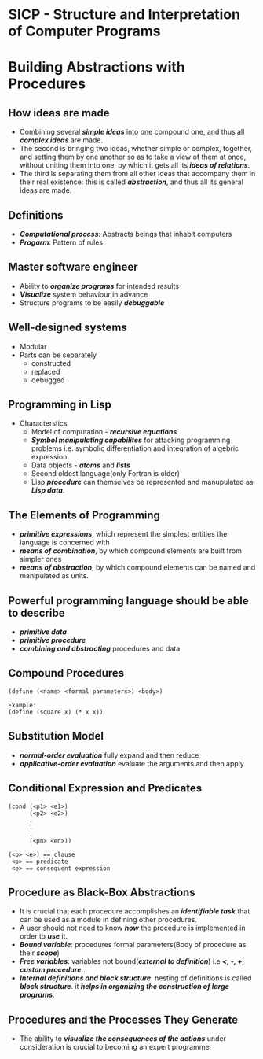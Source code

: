 # SICP - Structure and Interpretation of Computer Programs

# Building Abstractions with Procedures

## How ideas are made
- Combining several **_simple ideas_** into one compound one, and thus all **_complex ideas_** are made.
- The second is bringing two ideas, whether simple or complex, together, and setting them by one another so as to take a view of them at once, without uniting them into one, by which it gets all its **_ideas of relations_**.
- The third is separating them from all other ideas that accompany them in their real existence: this is called **_abstraction_**, and thus all its general ideas are made.

## Definitions
- **_Computational process_**: Abstracts beings that inhabit computers
- **_Progarm_**: Pattern of rules

## Master software engineer
- Ability to **_organize programs_** for intended results
- **_Visualize_** system behaviour in advance
- Structure programs to be easily **_debuggable_**

## Well-designed systems
- Modular
- Parts can be separately
  - constructed
  - replaced
  - debugged

## Programming in Lisp
- Characterstics
  - Model of computation - **_recursive equations_**
  - **_Symbol manipulating capabilites_** for attacking programming problems i.e. symbolic differentiation and integration of algebric expression.
  - Data objects - **_atoms_** and **_lists_**
  - Second oldest language(only Fortran is older)
  - Lisp **_procedure_** can themselves be represented and manupulated as **_Lisp data_**.

## The Elements of Programming
- **_primitive expressions_**, which represent the simplest entities the language is concerned with
- **_means of combination_**, by which compound elements are built from simpler ones
- **_means of abstraction_**, by which compound elements can be named and manipulated as units.

## Powerful programming language should be able to describe
- **_primitive data_**
- **_primitive procedure_**
- **_combining and abstracting_** procedures and data

## Compound Procedures
```
(define (<name> <formal parameters>) <body>)

Example:
(define (square x) (* x x))
```

## Substitution Model
- **_normal-order evaluation_** fully expand and then reduce
- **_applicative-order evaluation_** evaluate the arguments and then apply

## Conditional Expression and Predicates
```
(cond (<p1> <e1>)
      (<p2> <e2>)
      .
      .
      .
      (<pn> <en>))

(<p> <e>) == clause
 <p> == predicate
 <e> == consequent expression
```
## Procedure as Black-Box Abstractions
- It is crucial that each procedure accomplishes an **_identifiable task_** that can be used as a module in defining other procedures.
- A user should not need to know **_how_** the procedure is implemented in order to **_use_** it.
- **_Bound variable_**: procedures formal parameters(Body of procedure as their **_scope_**)
- **_Free variables_**: variables not bound(**_external to definition_**) i.e **_<, -, +, custom procedure_**...
- **_Internal definitions and block structure_**: nesting of definitions is called **_block structure_**. it **_helps in organizing the construction of large programs_**.

## Procedures and the Processes They Generate
- The ability to **_visualize the consequences of the actions_** under consideration is crucial to becoming an expert programmer